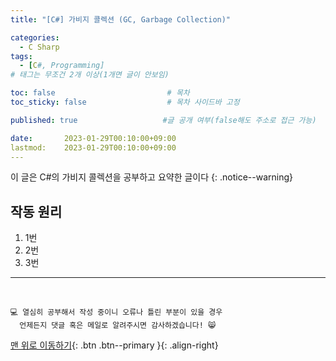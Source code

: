 ```yaml
---
title: "[C#] 가비지 콜렉션 (GC, Garbage Collection)"

categories:
  - C Sharp
tags:
  - [C#, Programming]
# 태그는 무조건 2개 이상(1개면 글이 안보임)

toc: false                         # 목차
toc_sticky: false                  # 목차 사이드바 고정

published: true                   #글 공개 여부(false해도 주소로 접근 가능)

date:       2023-01-29T00:10:00+09:00
lastmod:    2023-01-29T00:10:00+09:00
---
```


<!-- description : 25자에서 160자 사이 -->
이 글은 C#의 가비지 콜렉션을 공부하고 요약한 글이다
{: .notice--warning}

## 작동 원리
1. 1번
2. 2번
3. 3번

***
<br>

    💻 열심히 공부해서 작성 중이니 오류나 틀린 부분이 있을 경우 
      언제든지 댓글 혹은 메일로 알려주시면 감사하겠습니다! 😸


[맨 위로 이동하기](#){: .btn .btn--primary }{: .align-right}